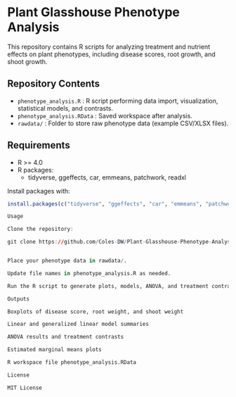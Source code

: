 # Plant Glasshouse Phenotype Analysis

This repository contains R scripts for analyzing treatment and nutrient effects on plant phenotypes, including disease scores, root growth, and shoot growth. 

## Repository Contents

- `phenotype_analysis.R` : R script performing data import, visualization, statistical models, and contrasts.
- `phenotype_analysis.RData` : Saved workspace after analysis.
- `rawdata/` : Folder to store raw phenotype data (example CSV/XLSX files).

## Requirements

- R >= 4.0
- R packages:
  - tidyverse, ggeffects, car, emmeans, patchwork, readxl

Install packages with:

```r
install.packages(c("tidyverse", "ggeffects", "car", "emmeans", "patchwork", "readxl"))

Usage

Clone the repository:

git clone https://github.com/Coles-DW/Plant-Glasshouse-Phenotype-Analysis.git


Place your phenotype data in rawdata/.

Update file names in phenotype_analysis.R as needed.

Run the R script to generate plots, models, ANOVA, and treatment contrasts.

Outputs

Boxplots of disease score, root weight, and shoot weight

Linear and generalized linear model summaries

ANOVA results and treatment contrasts

Estimated marginal means plots

R workspace file phenotype_analysis.RData

License

MIT License
